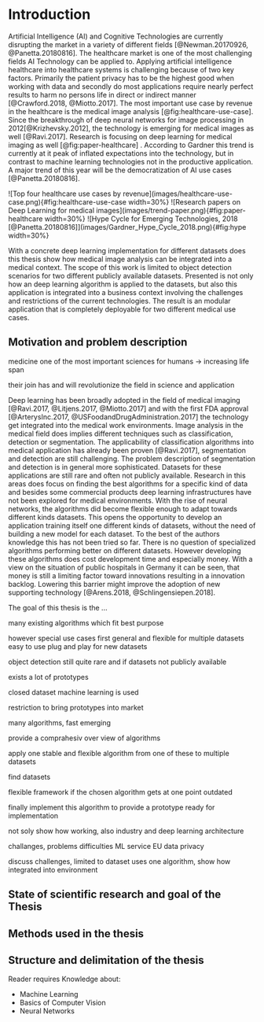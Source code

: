 # Introduction

Artificial Intelligence (AI) and Cognitive Technologies are currently disrupting the market in a variety of different fields [@Newman.20170926, @Panetta.20180816]. The healthcare market is one of the most challenging fields AI Technology can be applied to. Applying artificial intelligence healthcare into healthcare systems is challenging because of two key factors. Primarily the patient privacy has to be the highest good when working with data and secondly do most applications require nearly perfect results to harm no persons life in direct or indirect manner [@Crawford.2018, @Miotto.2017]. The most  important use case by revenue in the healthcare is the medical image analysis [@fig:healthcare-use-case]. Since the breakthrough of deep neural networks for image processing in 2012[@Krizhevsky.2012], the technology is emerging for medical images as well [@Ravi.2017]. Research is focusing on deep learning for medical imaging as well [@fig:paper-healthcare] . According to Gardner this trend is currently at it peak of inflated expectations into the technology, but in contrast to machine learning technologies  not in the productive application. A major trend of this year  will be the democratization of AI use cases [@Panetta.20180816]. 

<div id="fig:intro">
![Top four healthcare use cases by revenue](images/healthcare-use-case.png){#fig:healthcare-use-case width=30%}
![Research papers on Deep Learning for medical images](images/trend-paper.png){#fig:paper-healthcare width=30%}
![Hype Cycle for Emerging Technologies, 2018 [@Panetta.20180816]](images/Gardner_Hype_Cycle_2018.png){#fig:hype width=30%}

</div>

With a concrete deep learning implementation for different datasets does this thesis show how medical image analysis can be integrated into a medical context. The scope of this work is limited to object detection scenarios for two different publicly available datasets. Presented is not only how an deep learning algorithm is applied to the datasets, but also this application is integrated into a business context involving the challenges and restrictions of the current technologies. The result is an modular application that is completely deployable for two different medical use cases.

## Motivation and problem description

medicine one of the most important sciences for humans -> increasing life span

their join has and will revolutionize the field in science and application

Deep learning has been broadly adopted in the field of medical imaging [@Ravi.2017, @Litjens.2017, @Miotto.2017] and with the first FDA approval [@ArterysInc.2017, @USFoodandDrugAdministration.2017] the technology get integrated into the medical work environments. 
Image analysis in the medical field does implies different techniques such as classification, detection or segmentation. The applicability of classification algorithms into medical application has already been proven [@Ravi.2017], segmentation and detection are still challenging. The problem description of segmentation and detection is in general more sophisticated. Datasets for these applications are still rare and often not publicly available. Research in this areas does focus on finding the best algorithms for a specific kind of data and besides some commercial products deep learning infrastructures have not been explored for medical environments. 
With the rise of neural networks, the algorithms did become flexible enough to adapt towards different kinds datasets. This opens the opportunity to develop an application training itself one different kinds of datasets, without the need of building a new model for each dataset.  To the best of the authors knowledge this has not been tried so far.
There is no question of specialized algorithms performing better on different datasets. However developing these algorithms does cost development time and especially money. With a view on the situation of public hospitals in Germany it can be seen, that money is still a limiting factor toward innovations resulting in a innovation backlog. Lowering this barrier might improve the adoption of new supporting technology [@Arens.2018, @Schlingensiepen.2018].

The goal of this thesis is the ...

many existing algorithms which fit best purpose

however special use cases first general and flexible for multiple datasets easy to use plug and play for new datasets

object detection still quite rare and if datasets not publicly available



exists a lot of prototypes

closed dataset machine learning is used

restriction to bring prototypes into market

many algorithms, fast emerging

provide a comprahesiv over view of algorithms

apply one stable and flexible algorithm from one of these to multiple datasets

find datasets

flexible framework if the chosen algorithm gets at one point outdated

finally implement this algorithm to provide a prototype ready for implementation

not soly show how working, also industry and deep learning architecture

challanges, problems difficulties  ML service EU data privacy

discuss challenges, limited to dataset uses one algorithm, show how integrated into environment

## State of scientific research and goal of the Thesis

## Methods used in the thesis

## Structure and delimitation of the thesis




Reader requires Knowledge about:

- Machine Learning 
- Basics of Computer Vision
- Neural Networks
